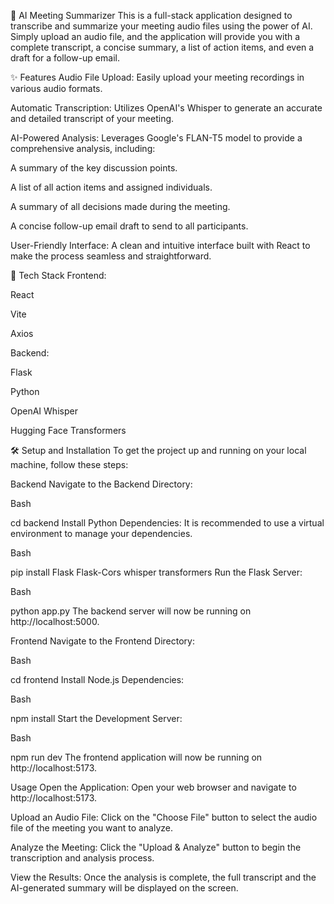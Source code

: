 🧠 AI Meeting Summarizer 
This is a full-stack application designed to transcribe and summarize your meeting audio files using the power of AI. Simply upload an audio file, and the application will provide you with a complete transcript, a concise summary, a list of action items, and even a draft for a follow-up email.

✨ Features
Audio File Upload: Easily upload your meeting recordings in various audio formats.

Automatic Transcription: Utilizes OpenAI's Whisper to generate an accurate and detailed transcript of your meeting.

AI-Powered Analysis: Leverages Google's FLAN-T5 model to provide a comprehensive analysis, including:

A summary of the key discussion points.

A list of all action items and assigned individuals.

A summary of all decisions made during the meeting.

A concise follow-up email draft to send to all participants.

User-Friendly Interface: A clean and intuitive interface built with React to make the process seamless and straightforward.

🚀 Tech Stack
Frontend:

React

Vite

Axios

Backend:

Flask

Python

OpenAI Whisper

Hugging Face Transformers

🛠️ Setup and Installation
To get the project up and running on your local machine, follow these steps:

Backend
Navigate to the Backend Directory:

Bash

cd backend
Install Python Dependencies:
It is recommended to use a virtual environment to manage your dependencies.

Bash

pip install Flask Flask-Cors whisper transformers
Run the Flask Server:

Bash

python app.py
The backend server will now be running on http://localhost:5000.

Frontend
Navigate to the Frontend Directory:

Bash

cd frontend
Install Node.js Dependencies:

Bash

npm install
Start the Development Server:

Bash

npm run dev
The frontend application will now be running on http://localhost:5173.

Usage
Open the Application: Open your web browser and navigate to http://localhost:5173.

Upload an Audio File: Click on the "Choose File" button to select the audio file of the meeting you want to analyze.

Analyze the Meeting: Click the "Upload & Analyze" button to begin the transcription and analysis process.

View the Results: Once the analysis is complete, the full transcript and the AI-generated summary will be displayed on the screen.
